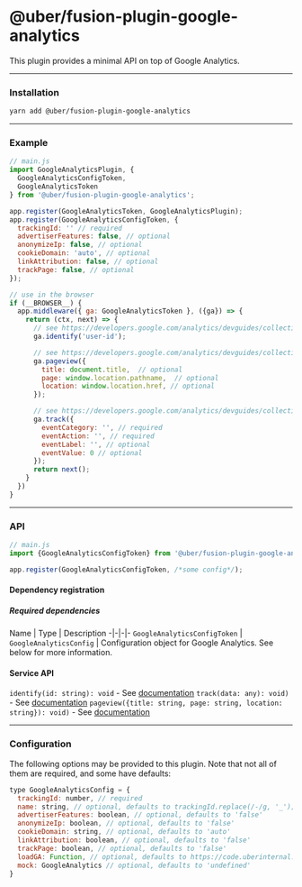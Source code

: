 # @uber/fusion-plugin-google-analytics

This plugin provides a minimal API on top of Google Analytics.

---

### Installation

```sh
yarn add @uber/fusion-plugin-google-analytics
```

---

### Example
```js
// main.js
import GoogleAnalyticsPlugin, {
  GoogleAnalyticsConfigToken,
  GoogleAnalyticsToken
} from '@uber/fusion-plugin-google-analytics';

app.register(GoogleAnalyticsToken, GoogleAnalyticsPlugin);
app.register(GoogleAnalyticsConfigToken, {
  trackingId: '' // required
  advertiserFeatures: false, // optional
  anonymizeIp: false, // optional
  cookieDomain: 'auto', // optional
  linkAttribution: false, // optional
  trackPage: false, // optional
});

// use in the browser
if (__BROWSER__) {
  app.middleware({ ga: GoogleAnalyticsToken }, ({ga}) => {
    return (ctx, next) => {
      // see https://developers.google.com/analytics/devguides/collection/analyticsjs/cookies-user-id
      ga.identify('user-id');

      // see https://developers.google.com/analytics/devguides/collection/analyticsjs/pages
      ga.pageview({
        title: document.title,  // optional
        page: window.location.pathname,  // optional
        location: window.location.href, // optional
      });

      // see https://developers.google.com/analytics/devguides/collection/analyticsjs/pages
      ga.track({
        eventCategory: '', // required
        eventAction: '', // required
        eventLabel: '', // optional
        eventValue: 0 // optional
      });
      return next();
    }
  })
}
```

---

### API

```js
// main.js
import {GoogleAnalyticsConfigToken} from '@uber/fusion-plugin-google-analytics';

app.register(GoogleAnalyticsConfigToken, /*some config*/);
```

#### Dependency registration

##### Required dependencies

Name | Type | Description
-|-|-|-
`GoogleAnalyticsConfigToken` | `GoogleAnalyticsConfig` | Configuration object for Google Analytics.  See below for more information.

#### Service API

`identify(id: string): void` - See [documentation](https://developers.google.com/analytics/devguides/collection/analyticsjs/cookies-user-id)
`track(data: any): void)` - See [documentation](https://developers.google.com/analytics/devguides/collection/analyticsjs/events)
`pageview({title: string, page: string, location: string}): void)` - See [documentation](https://developers.google.com/analytics/devguides/collection/analyticsjs/pages)

---

### Configuration

The following options may be provided to this plugin.  Note that not all of them are required, and some have defaults:

```js
type GoogleAnalyticsConfig = {
  trackingId: number, // required
  name: string, // optional, defaults to trackingId.replace(/-/g, '_');
  advertiserFeatures: boolean, // optional, defaults to 'false'
  anonymizeIp: boolean, // optional, defaults to 'false'
  cookieDomain: string, // optional, defaults to 'auto'
  linkAttribution: boolean, // optional, defaults to 'false'
  trackPage: boolean, // optional, defaults to 'false'
  loadGA: Function, // optional, defaults to https://code.uberinternal.com/diffusion/WEFUSBE/browse/master/src/load-ga.js,
  mock: GoogleAnalytics // optional, defaults to 'undefined'
}
```
